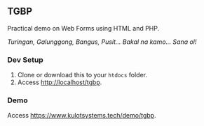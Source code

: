 ## TGBP

Practical demo on Web Forms using HTML and PHP.

*Turingan, Galunggong, Bangus, Pusit... Bakal na kamo... Sana ol!*

### Dev Setup
1. Clone or download this to your `htdocs` folder.
2. Access <http://localhost/tgbp>.

### Demo
Access <https://www.kulotsystems.tech/demo/tgbp>.